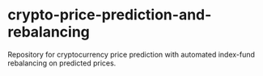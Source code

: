 # crypto-price-prediction-and-rebalancing
Repository for cryptocurrency price prediction with automated index-fund rebalancing on predicted prices.
